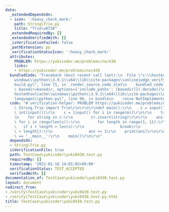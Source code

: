 ```yaml
---
data:
  _extendedDependsOn:
  - icon: ':heavy_check_mark:'
    path: String\Trie.py
    title: "Trie\u6728"
  _extendedRequiredBy: []
  _extendedVerifiedWith: []
  _isVerificationFailed: false
  _pathExtension: py
  _verificationStatusIcon: ':heavy_check_mark:'
  attributes:
    PROBLEM: https://yukicoder.me/problems/no/430
    links:
    - https://yukicoder.me/problems/no/430
  bundledCode: "Traceback (most recent call last):\n  File \"c:\\hostedtoolcache\\\
    windows\\python\\3.9.1\\x64\\lib\\site-packages\\onlinejudge_verify\\documentation\\\
    build.py\", line 71, in _render_source_code_stat\n    bundled_code = language.bundle(stat.path,\
    \ basedir=basedir, options={'include_paths': [basedir]}).decode()\n  File \"c:\\\
    hostedtoolcache\\windows\\python\\3.9.1\\x64\\lib\\site-packages\\onlinejudge_verify\\\
    languages\\python.py\", line 96, in bundle\n    raise NotImplementedError\nNotImplementedError\n"
  code: "# verification-helper: PROBLEM https://yukicoder.me/problems/no/430\r\nfrom\
    \ String.Trie import Trie\r\n\r\n\r\ndef main():\r\n    s = input()\r\n    m =\
    \ int(input())\r\n    c = [input() for i in range(m)]\r\n\r\n    tr = Trie()\r\
    \n    for string in c:\r\n        tr.insert(string)\r\n\r\n    ans = 0\r\n   \
    \ for i in range(len(s)):\r\n        for length in range(1, 11):\r\n         \
    \   if i + length > len(s):\r\n                break\r\n            if tr.search(s[i:i\
    \ + length]):\r\n                ans += 1\r\n    print(ans)\r\n\r\n\r\nif __name__\
    \ == '__main__':\r\n    main()\r\n\r\n"
  dependsOn:
  - String\Trie.py
  isVerificationFile: true
  path: TestCase\yukicoder\yuki0430.test.py
  requiredBy: []
  timestamp: '2021-01-16 14:01:02+09:00'
  verificationStatus: TEST_ACCEPTED
  verifiedWith: []
documentation_of: TestCase\yukicoder\yuki0430.test.py
layout: document
redirect_from:
- /verify\TestCase\yukicoder\yuki0430.test.py
- /verify\TestCase\yukicoder\yuki0430.test.py.html
title: TestCase\yukicoder\yuki0430.test.py
---
```

